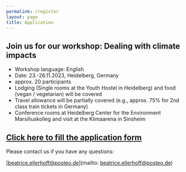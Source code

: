 ```yaml
---
permalink: /register
layout: page
title: Application
---
```


## Join us for our workshop: Dealing with climate impacts 

- Workshop language: English
- Date: 23.-26.11.2023, Heidelberg, Germany
- approx. 20 participants
- Lodging (Single rooms at the Youth Hostel in Heidelberg) and food (vegan / vegetarian) will be covered
- Travel allowance will be partially covered (e.g., approx. 75% for 2nd class train tickets in Germany)
- Conference rooms at Heidelberg Center for the Environment Marsiliuskolleg and visit at the Klimaarena in Sinsheim

## [Click here to fill the application form](https://form.jotform.com/232072053586353)

Please contact us if you have any questions:

[beatrice.ellerhoff@posteo.de](mailto: beatrice.ellerhoff@posteo.de)
